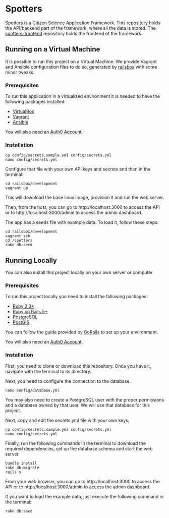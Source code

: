 # Spotters

Spotters is a Citizen Science Application Framework.
This repository holds the API/backend part of the framework, where all the data is stored.
The [spotters-frontend](https://github.com/cientopolis/spotters-frontend) repository holds the frontend of the framework.

## Running on a Virtual Machine

It is possible to run this project on a Virtual Machine. We provide Vagrant and Ansible configuration files to do so, generated by [railsbox](https://railsbox.io/) with some minor tweaks.

### Prerequisites

To run this application in a virtualized environment it is needed to have the following packages installed:
* [VirtualBox](https://www.virtualbox.org/)
* [Vagrant](https://www.vagrantup.com/)
* [Ansible](https://www.ansible.com/)

You will also need an [Auth0 Account](https://auth0.com/).

### Installation

```
cp config/secrets.sample.yml config/secrets.yml
nano config/secrets.yml
```

Configure that file with your own API keys and secrets and then in the terminal:

```
cd railsbox/development
vagrant up
```

This will download the base linux image, provision it and run the web server.

Then, from the host, you can go to http://localhost:3000 to access the API or to http://localhost:3000/admin to access the admin dashboard.

The app has a seeds file with example data. To load it, follow these steps:

```
cd railsbox/development
vagrant ssh
cd /spotters
rake db:seed
```

## Running Locally

You can also install this project locally on your own server or computer.

### Prerequisites

To run this project locally you need to install the following packages:
* [Ruby 2.3+](https://www.ruby-lang.org/)
* [Ruby on Rails 5+](http://rubyonrails.org/)
* [PostgreSQL](https://www.postgresql.org/)
* [PostGIS](http://postgis.net/)

You can follow the guide provided by [GoRails](https://gorails.com/setup/) to set up your environment.

You will also need an [Auth0 Account](https://auth0.com/).

### Installation

First, you need to clone or download this repository. Once you have it, navigate with the terminal to its directory.

Next, you need to configure the connection to the database.

```
nano config/database.yml
```

You may also need to create a PostgreSQL user with the proper permissions and a database owned by that user. We will use that database for this project.

Next, copy and edit the secrets.yml file with your own keys.

```
cp config/secrets.sample.yml config/secrets.yml
nano config/secrets.yml
```

Finally, run the following commands in the terminal to download the required dependencies, set up the database schema and start the web server.

```
bundle install
rake db:migrate
rails s
```

From your web browser, you can go to http://localhost:3000 to access the API or to http://localhost:3000/admin to access the admin dashboard.

If you want to load the example data, just execute the following command in the terminal:

```
rake db:seed
```
